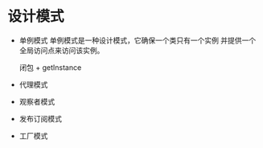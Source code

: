 # 设计模式

- 单例模式
  单例模式是一种设计模式，它确保一个类只有一个实例
  并提供一个全局访问点来访问该实例。
  
  闭包 + getInstance
- 代理模式
- 观察者模式
- 发布订阅模式
- 工厂模式